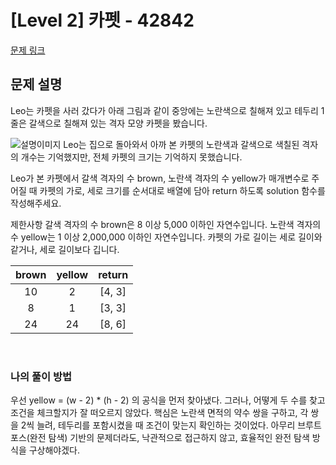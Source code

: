 # [Level 2] 카펫 - 42842
[문제 링크](https://school.programmers.co.kr/learn/courses/30/lessons/42842)

## 문제 설명
Leo는 카펫을 사러 갔다가 아래 그림과 같이 중앙에는 노란색으로 칠해져 있고 테두리 1줄은 갈색으로 칠해져 있는 격자 모양 카펫을 봤습니다.

![설명이미지](https://grepp-programmers.s3.ap-northeast-2.amazonaws.com/files/production/b1ebb809-f333-4df2-bc81-02682900dc2d/carpet.png)
Leo는 집으로 돌아와서 아까 본 카펫의 노란색과 갈색으로 색칠된 격자의 개수는 기억했지만, 전체 카펫의 크기는 기억하지 못했습니다.

Leo가 본 카펫에서 갈색 격자의 수 brown, 노란색 격자의 수 yellow가 매개변수로 주어질 때 카펫의 가로, 세로 크기를 순서대로 배열에 담아 return 하도록 solution 함수를 작성해주세요.

제한사항
갈색 격자의 수 brown은 8 이상 5,000 이하인 자연수입니다.
노란색 격자의 수 yellow는 1 이상 2,000,000 이하인 자연수입니다.
카펫의 가로 길이는 세로 길이와 같거나, 세로 길이보다 깁니다.

| brown | yellow | return |
|:-----:|:------:|:------:|
|  10   |   2    | [4, 3] |
|   8   |   1    | [3, 3] |
|  24   |   24   | [8, 6] |


<br />

### 나의 풀이 방법

우선 yellow = (w - 2) * (h - 2) 의 공식을  먼저 찾아냈다. 그러나, 어떻게 두 수를 찾고 조건을 체크할지가 잘 떠오르지 않았다.
핵심은 노란색 면적의 약수 쌍을 구하고, 각 쌍을 2씩 늘려, 테두리를 포함시켰을 때 조건이 맞는지 확인하는 것이었다.
아무리 브루트포스(완전 탐색) 기반의 문제더라도, 낙관적으로 접근하지 않고, 효율적인 완전 탐색 방식을 구상해야겠다.